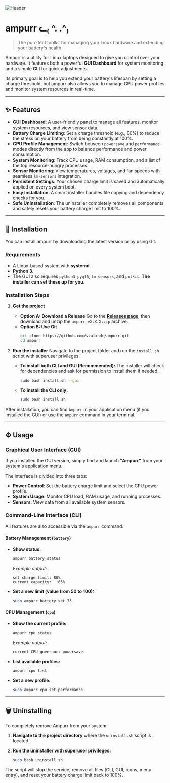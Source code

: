 ![Header](repo_graphics/main_logo.png)
# ampurr ᓚ₍ ^. .^₎

> The purr-fect toolkit for managing your Linux hardware and extending your battery's health.

Ampurr is a utility for Linux laptops designed to give you control over your hardware. It features both a powerful **GUI Dashboard** for system monitoring and a simple **CLI** for quick adjustments.

Its primary goal is to help you extend your battery's lifespan by setting a charge threshold, but ampurr also allows you to manage CPU power profiles and monitor system resources in real-time.



---

## ✨ Features

*   **GUI Dashboard**: A user-friendly panel to manage all features, monitor system resources, and view sensor data.
*   **Battery Charge Limiting**: Set a charge threshold (e.g., 80%) to reduce the stress on your battery from being constantly at 100%.
*   **CPU Profile Management**: Switch between `powersave` and `performance` modes directly from the app to balance performance and power consumption.
*   **System Monitoring**: Track CPU usage, RAM consumption, and a list of the top resource-hungry processes.
*   **Sensor Monitoring**: View temperatures, voltages, and fan speeds with seamless `lm-sensors` integration.
*   **Persistent Settings**: Your chosen charge limit is saved and automatically applied on every system boot.
*   **Easy Installation**: A smart installer handles file copying and dependency checks for you.
*   **Safe Uninstallation**: The uninstaller completely removes all components and safely resets your battery charge limit to 100%.

---

## 🚀 Installation

You can install ampurr by downloading the latest version or by using Git.

### Requirements

*   A Linux-based system with **systemd**.
*   **Python 3**.
*   The GUI also requires `python3-pyqt5`, `lm-sensors`, and `polkit`. **The installer can set these up for you.**

### Installation Steps

1.  **Get the project**
    *   **Option A: Download a Release**
        Go to the [**Releases page**](https://github.com/vzalxndr/ampurr/releases), then download and unzip the `ampurr-vX.X.X.zip` archive.
    *   **Option B: Use Git**
        ```bash
        git clone https://github.com/vzalxndr/ampurr.git
        cd ampurr
        ```

2.  **Run the installer**
    Navigate to the project folder and run the `install.sh` script with superuser privileges.

    *   **To install both CLI and GUI (Recommended):**
        The installer will check for dependencies and ask for permission to install them if needed.
        ```bash
        sudo bash install.sh --gui
        ```

    *   **To install the CLI only:**
        ```bash
        sudo bash install.sh
        ```

After installation, you can find `Ampurr` in your application menu (if you installed the GUI) or use the `ampurr` command in your terminal.

---

## ⚙️ Usage

### Graphical User Interface (GUI)

If you installed the GUI version, simply find and launch **"Ampurr"** from your system's application menu.

The interface is divided into three tabs:
*   **Power Control**: Set the battery charge limit and select the CPU power profile.
*   **System Usage**: Monitor CPU load, RAM usage, and running processes.
*   **Sensors**: View data from all available system sensors.

### Command-Line Interface (CLI)

All features are also accessible via the `ampurr` command.

#### Battery Management (`battery`)

*   **Show status:**
    ```bash
    ampurr battery status
    ```
    *Example output:*
    ```
    set charge limit: 80%
    current capacity:   65%
    ```

*   **Set a new limit (value from 50 to 100):**
    ```bash
    sudo ampurr battery set 75
    ```

#### CPU Management (`cpu`)

*   **Show the current profile:**
    ```bash
    ampurr cpu status
    ```
    *Example output:*
    ```
    current CPU governor: powersave
    ```
*   **List available profiles:**
    ```bash
    ampurr cpu list
    ```
*   **Set a new profile:**
    ```bash
    sudo ampurr cpu set performance
    ```

---

## 🗑️ Uninstalling

To completely remove Ampurr from your system:

1.  **Navigate to the project directory** where the `uninstall.sh` script is located.

2.  **Run the uninstaller with superuser privileges:**
    ```bash
    sudo bash uninstall.sh
    ```
The script will stop the service, remove all files (CLI, GUI, icons, menu entry), and reset your battery charge limit back to 100%.
